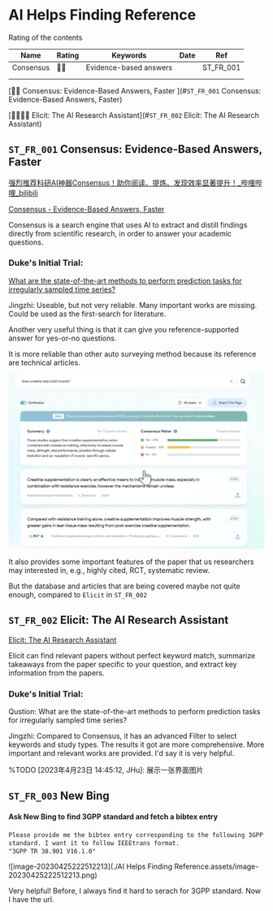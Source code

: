 # AI Helps Finding Reference

Rating of the contents

| Name      | Rating | Keywords               | Date | Ref       |
| --------- | ------ | ---------------------- | ---- | --------- |
| Consensus | 🌟🌟     | Evidence-based answers |      | ST_FR_001 |
|           |        |                        |      |           |
|           |        |                        |      |           |

[🌟🌟 Consensus: Evidence-Based Answers, Faster ](#`ST_FR_001` Consensus: Evidence-Based Answers, Faster)

[🌟🌟🌟🌟 Elicit: The AI Research Assistant](#`ST_FR_002` Elicit: The AI Research Assistant)



## `ST_FR_001` Consensus: Evidence-Based Answers, Faster

[强烈推荐科研AI神器Consensus！助你阅读、提炼、发现效率显著提升！_哔哩哔哩_bilibili](https://www.bilibili.com/video/BV1bM4y1a7vW/?spm_id_from=333.999.0.0&vd_source=57ac3ae5415445af2ffe1e61e1722d73)



[Consensus - Evidence-Based Answers, Faster](https://consensus.app/)

Consensus is a search engine that uses AI to extract and distill findings directly from scientific research, in order to answer your academic questions.

### Duke's Initial Trial:

[What are the state-of-the-art methods to perform prediction tasks for irregularly sampled time series?](https://consensus.app/results/?q=What%20are%20the%20state-of-the-art%20methods%20to%20perform%20prediction%20tasks%20for%20irregularly%20sampled%20time%20series%3F&synthesize=on&year_min=2020)

Jingzhi: Useable, but not very reliable. Many important works are missing. Could be used as the first-search for literature.

Another very useful thing is that it can give you reference-supported answer for yes-or-no questions.

It is more reliable than other auto surveying method because its reference are technical articles.

<img src="./AI Helps Finding Reference.assets/image-20230430080914650.png" alt="image-20230430080914650" style="zoom: 50%;" />

It also provides some important features of the paper that us researchers may interested in, e.g., highly cited, RCT, systematic review.



But the database and articles that are being covered maybe not quite enough, compared to `Elicit` in `ST_FR_002`



## `ST_FR_002` Elicit: The AI Research Assistant

[Elicit: The AI Research Assistant](https://elicit.org/)

Elicit can find relevant papers without perfect keyword match, summarize takeaways from the paper specific to your question, and extract key information from the papers.

### Duke's Initial Trial:

Qustion: What are the state-of-the-art methods to perform prediction tasks for irregularly sampled time series?

Jingzhi: Compared to Consensus, it has an advanced Filter to select keywords and study types. The results it got are more comprehensive. More important and relevant works are provided. I'd say it is very helpful.

%TODO [2023年4月23日 14:45:12, JHu]: 展示一张界面图片



## `ST_FR_003` New Bing

#### Ask New Bing to find 3GPP standard and fetch a bibtex entry

```text
Please provide me the bibtex entry corresponding to the following 3GPP standard. I want it to follow IEEEtrans format.
"3GPP TR 38.901 V16.1.0"
```

![image-20230425222512213](./AI Helps Finding Reference.assets/image-20230425222512213.png)

Very helpful! Before, I always find it hard to serach for 3GPP standard. Now I have the url.
